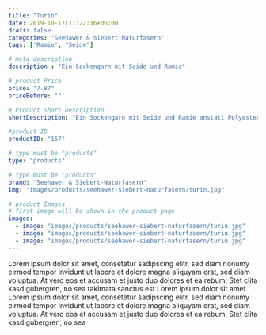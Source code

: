 ```yaml
---
title: "Turin"
date: 2019-10-17T11:22:16+06:00
draft: false
categories: "Seehawer & Siebert-Naturfasern"
tags: ["Ramie", "Seide"]

# meta description
description : "Ein Sockengarn mit Seide und Ramie"

# product Price
price: "7.87"
priceBefore: ""

# Product Short Description
shortDescription: "Ein Sockengarn mit Seide und Ramie anstatt Polyesterbeimischung"

#product ID
productID: "157"

# type must be "products"
type: "products"

# type must be "products"
brand: "Seehawer & Siebert-Naturfasern"
img: "images/products/seehawer-siebert-naturfasern/turin.jpg"   

# product Images
# first image will be shown in the product page
images:
  - image: "images/products/seehawer-siebert-naturfasern/turin.jpg"
  - image: "images/products/seehawer-siebert-naturfasern/turin.jpg"
  - image: "images/products/seehawer-siebert-naturfasern/turin.jpg"
---
```


Lorem ipsum dolor sit amet, consetetur sadipscing elitr, sed diam nonumy eirmod tempor invidunt ut labore et dolore magna aliquyam erat, sed diam voluptua. At vero eos et accusam et justo duo dolores et ea rebum. Stet clita kasd gubergren, no sea takimata sanctus est Lorem ipsum dolor sit amet. Lorem ipsum dolor sit amet, consetetur sadipscing elitr, sed diam nonumy eirmod tempor invidunt ut labore et dolore magna aliquyam erat, sed diam voluptua. At vero eos et accusam et justo duo dolores et ea rebum. Stet clita kasd gubergren, no sea 
